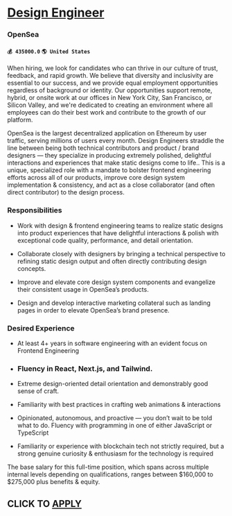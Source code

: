 # [Design Engineer](https://www.remotewlb.com/apply/design-engineer-85262)  
### OpenSea  
#### `💰 435000.0` `🌎 United States`  

When hiring, we look for candidates who can thrive in our culture of trust, feedback, and rapid growth. We believe that diversity and inclusivity are essential to our success, and we provide equal employment opportunities regardless of background or identity. Our opportunities support remote, hybrid, or onsite work at our offices in New York City, San Francisco, or Silicon Valley, and we're dedicated to creating an environment where all employees can do their best work and contribute to the growth of our platform.

OpenSea is the largest decentralized application on Ethereum by user traffic, serving millions of users every month. Design Engineers straddle the line between being both technical contributors and product / brand designers — they specialize in producing extremely polished, delightful interactions and experiences that make static designs come to life.. This is a unique, specialized role with a mandate to bolster frontend engineering efforts across all of our products, improve core design system implementation & consistency, and act as a close collaborator (and often direct contributor) to the design process.

### Responsibilities

  * Work with design & frontend engineering teams to realize static designs into product experiences that have delightful interactions & polish with exceptional code quality, performance, and detail orientation.

  * Collaborate closely with designers by bringing a technical perspective to refining static design output and often directly contributing design concepts.

  * Improve and elevate core design system components and evangelize their consistent usage in OpenSea’s products.

  * Design and develop interactive marketing collateral such as landing pages in order to elevate OpenSea’s brand presence. 

### Desired Experience

  * At least 4+ years in software engineering with an evident focus on Frontend Engineering

  * ### Fluency in React, Next.js, and Tailwind.

  * Extreme design-oriented detail orientation and demonstrably good sense of craft.

  * Familiarity with best practices in crafting web animations & interactions

  * Opinionated, autonomous, and proactive — you don’t wait to be told what to do. Fluency with programming in one of either JavaScript or TypeScript

  * Familiarity or experience with blockchain tech not strictly required, but a strong genuine curiosity & enthusiasm for the technology is required

The base salary for this full-time position, which spans across multiple internal levels depending on qualifications, ranges between $160,000 to $275,000 plus benefits & equity.

  
## CLICK TO [APPLY](https://www.remotewlb.com/apply/design-engineer-85262)

